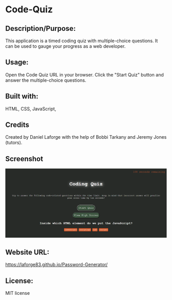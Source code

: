 # Code-Quiz
## Description/Purpose:
This application is a timed coding quiz with multiple-choice questions. It can be used to gauge your progress as a web developer.
## Usage:
Open the Code Quiz URL in your browser.
Click the "Start Quiz" button and answer the multiple-choice questions.
## Built with:
HTML, CSS, JavaScript,
## Credits
Created by Daniel Laforge with the help of Bobbi Tarkany and Jeremy Jones (tutors).
## Screenshot
<img src="Assets\Code-Quiz_screenshot.png" alt="Code Quiz screenshot">

## Website URL:
https://laforge83.github.io/Password-Generator/
## License:
MIT license